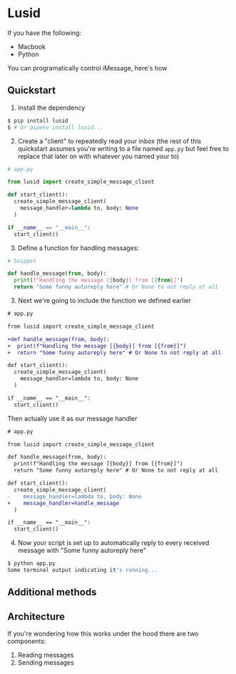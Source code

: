 # Lusid

If you have the following:

* Macbook
* Python

You can programatically control iMessage, here's how

## Quickstart

1. Install the dependency

```bash
$ pip install lusid
$ # Or pipenv install lusid...
```

2. Create a "client" to repeatedly read your inbox (the rest of this quickstart assumes you're writing to a file named `app.py` but feel free to replace that later on with whatever you named your to)

```python
# app.py

from lusid import create_simple_message_client

def start_client():
  create_simple_message_client(
    message_handler=lambda to, body: None
  )

if __name__ == "__main__":
  start_client()
```

3. Define a function for handling messages:

```python
# Snippet

def handle_message(from, body):
  print(f"Handling the message [{body}] from [{from}]")
  return "Some funny autoreply here" # Or None to not reply at all
```

3. Next we're going to include the function we defined earlier

```diff
# app.py

from lusid import create_simple_message_client

+def handle_message(from, body):
+  print(f"Handling the message [{body}] from [{from}]")
+  return "Some funny autoreply here" # Or None to not reply at all

def start_client():
  create_simple_message_client(
    message_handler=lambda to, body: None
  )

if __name__ == "__main__":
  start_client()
```

Then actually use it as our message handler

```diff
# app.py

from lusid import create_simple_message_client

def handle_message(from, body):
  print(f"Handling the message [{body}] from [{from}]")
  return "Some funny autoreply here" # Or None to not reply at all

def start_client():
  create_simple_message_client(
-    message_handler=lambda to, body: None
+    message_handler=handle_message
  )

if __name__ == "__main__":
  start_client()
```

4. Now your script is set up to automatically reply to every received message with "Some funny autoreply here"

```bash
$ python app.py
Some terminal output indicating it's running...
```

## Additional methods

## Architecture

If you're wondering how this works under the hood there are two components:

1. Reading messages
2. Sending messages
